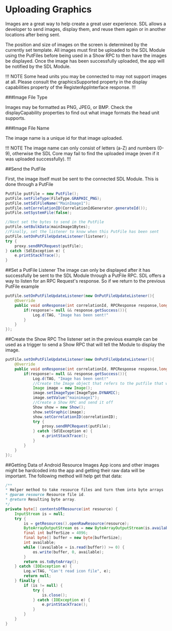 
# Uploading Graphics
Images are a great way to help create a great user experience. SDL allows a developer to send images, display them, and reuse them again or in another locations after being sent.

The position and size of images on the screen is determined by the currently set template. All images must first be uploaded to the SDL Module using the PutFiles  before being used in a Show RPC to then have the images be displayed. Once the image has been successfully uploaded, the app will be notified by the SDL Module.

!!! NOTE 
Some head units you may be connected to may not support images at all. Please consult the graphicsSupported property in the display capabilities property of the RegisterAppInterface response. 
!!!

###Image File Type

Images may be formatted as PNG, JPEG, or BMP. Check the displayCapability properties to find out what image formats the head unit supports.

###Image File Name

The image name is a unique id for that image uploaded.

!!! NOTE 
The image name can only consist of letters (a-Z) and numbers (0-9), otherwise the SDL Core may fail to find the uploaded image (even if it was uploaded successfully). 
!!!

##Send the PutFile

First, the image itself must be sent to the connected SDL Module. This is done through a PutFile

```java
PutFile putFile = new PutFile();
putFile.setFileType(FileType.GRAPHIC_PNG);
putFile.setSdlFileName("MainImage1");
putFile.setCorrelationID(CorrelationIdGenerator.generateId());
putFile.setSystemFile(false);

//Next set the bytes to send in the PutFile
putFile.setBulkData(mainImage1Bytes);
//Finally, set the listener to know when this PutFile has been sent
putFile.setOnPutFileUpdateListener(listener);
try {
	proxy.sendRPCRequest(putFile);
} catch (SdlException e) {
	e.printStackTrace();
}
```

##Set a PutFile Listener
The image can only be displayed after it has successfully be sent to the SDL Module through a PutFile RPC. SDL offers a way to listen for an RPC Request's response. So if we return to the previous PutFile example

```java
putFile.setOnPutFileUpdateListener(new OnPutFileUpdateListener(){
	@Override
	public void onResponse(int correlationId, RPCResponse response,long totalSize) {
		if(response!= null && response.getSuccess()){
			Log.d(TAG, "Image has been sent!"
		}			
	}		
});
```

##Create the Show RPC
The listener set in the previous example can be used as a trigger to send a Show RPC that will tell the Module to display the image.

```java
putFile.setOnPutFileUpdateListener(new OnPutFileUpdateListener(){
	@Override
	public void onResponse(int correlationId, RPCResponse response,long totalSize) {
		if(response!= null && response.getSuccess()){
			Log.d(TAG, "Image has been sent!"
			//Create the Image object that refers to the putfile that was just sent
			Image image = new Image();
			image.setImageType(ImageType.DYNAMIC);
			image.setValue("mainimage1");
			//Create a Show RPC and send it off
			Show show = new Show();
			show.setGraphic(image);
			show.setCorrelationID(correlationID);
			try {
				proxy.sendRPCRequest(putFile);
			} catch (SdlException e) {
				e.printStackTrace();
			}
		}			
	}			
});
```

##Getting Data of Android Resource Images
App icons and other images might be hardcoded into the app and getting their raw data will be important. The following method will help get that data:

```java
/**
* Helper method to take resource files and turn them into byte arrays
* @param resource Resource file id.
* @return Resulting byte array.
*/
private byte[] contentsOfResource(int resource) {
	InputStream is = null;
	try {
		is = getResources().openRawResource(resource);
		ByteArrayOutputStream os = new ByteArrayOutputStream(is.available());
		final int bufferSize = 4096;
		final byte[] buffer = new byte[bufferSize];
		int available;
		while ((available = is.read(buffer)) >= 0) {
			os.write(buffer, 0, available);
		}
		return os.toByteArray();
	} catch (IOException e) {
		Log.w(TAG, "Can't read icon file", e);
		return null;
	} finally {
		if (is != null) {
			try {
				is.close();
			} catch (IOException e) {
				e.printStackTrace();
			}
		}
	}
}
```